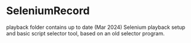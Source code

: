 # SeleniumRecord

playback folder contains up to date (Mar 2024) Selenium playback setup and basic script selector tool, based on an old selector program.
